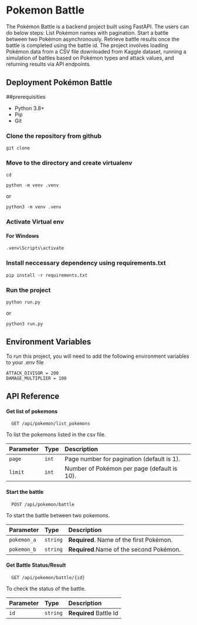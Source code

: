 
# Pokemon Battle

The Pokémon Battle is a backend project built using FastAPI. The users can do below steps:
List Pokémon names with pagination.
Start a battle between two Pokémon asynchronously.
Retrieve battle results once the battle is completed using the battle id.
The project involves loading Pokémon data from a CSV file downloaded from Kaggle dataset, running a simulation of battles based on Pokémon types and attack values, and returning results via API endpoints.

## Deployment Pokémon Battle

##prerequisities
* Python 3.8+
* Pip
* Git


### Clone the repository from github

```
git clone 
```
### Move to the directory and create virtualenv

```
cd 
```

```
python -m venv .venv
```
or 

```
python3 -m venv .venv
```

### Activate Virtual env

#### For Windows
```
.venv\Scripts\activate
```

### Install neccessary dependency using requirements.txt

```
pip install -r requirements.txt
```


### Run the project

```
python run.py
```

or 

```
python3 run.py
```

## Environment Variables

To run this project, you will need to add the following environment variables to your .env file

```
ATTACK_DIVISOR = 200
DAMAGE_MULTIPLIER = 100
```



## API Reference

#### Get list of pokemons

```http
  GET /api/pokemon/list_pokemons
```

To list the pokemons listed in the csv file.

| Parameter | Type     | Description                |
| :-------- | :------- | :------------------------- |
| `page` | `int` | Page number for pagination (default is 1). |
| `limit`| `int` | Number of Pokémon per page (default is 10).|

#### Start the battle

```http
  POST /api/pokemon/battle
```
To start the battle between two pokemons.

| Parameter | Type     | Description                       |
| :-------- | :------- | :-------------------------------- |
| `pokemon_a`      | `string` | **Required**. Name of the first Pokémon. |
|`pokemon_b`|`string`|**Required**.Name of the second Pokémon.|

#### Get Battle Status/Result

```http
  GET /api/pokemon/battle/{id}
```
To check the status of the battle. 

| Parameter | Type     | Description                |
| :-------- | :------- | :------------------------- |
| `id` | `string` |**Required** Battle Id |

